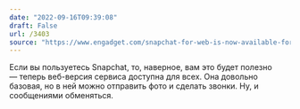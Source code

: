 ```yaml
---
date: "2022-09-16T09:39:08"
draft: False
url: /3403
source: "https://www.engadget.com/snapchat-for-web-is-now-available-for-everyone-130052210.html"
---
```


Если вы пользуетесь Snapchat, то, наверное, вам это будет полезно — теперь веб-версия сервиса доступна для всех. Она довольно базовая, но в ней можно отправить фото и сделать звонки. Ну, и сообщениями обменяться.
